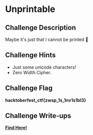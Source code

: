 # Unprintable

## Challenge Description

M​​​​‏​‏​​​​‎‏‍​​​​‎‏‏​​​​‏‌‍​​​​‏‎‌​​​​‏‍‌​​​​‎‏‎​​​​‏​‌​​​​‏‍‏​​​​‏​‍​​​​‏​‌​​​​‏‎​​​​​‏‎‌​​​​‎‏​​​​​‎‏‏​​​​‏‎‌​​​​‏​‍​​​​‏‏‎​​​​‏‏‍​​​​‏‎‏​​​​‏‎​​​​​‏‍‍​​​​‎‏​​​​​‌‏‏​​​​‏‎​​​​​‎‏​​​​​‌‏‏​​​​‏‍​​​​​‏‎‎​​​​‌‏‏​​​​‏‎​​​​​‌‏‏​​​​‎‏‎​​​​‏‌‎​​​​‍​‌​​​‌​​​aybe it's just that I cannot be printed 🙁

## Challenge Hints

- Just some unicode characters!
- Zero Width Cipher.

## Challenge Flag

**hacktoberfest_ctf{zwsp_1s_1nv1s1bl3}**

## Challenge Write-ups

**[Find Here!](https://github.com/Hacktoberfest-Nepal/Hacktoberfest_CTF/tree/master/Writeups/Crypto/Intermediate/Unprintable)**